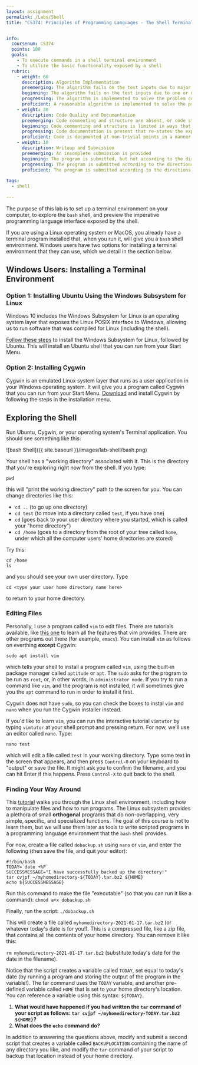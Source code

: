 ```yaml
---
layout: assignment
permalink: /Labs/Shell
title: "CS374: Principles of Programming Languages - The Shell Terminal"


info:
  coursenum: CS374
  points: 100
  goals:
    - To execute commands in a shell terminal environment
    - To utilize the basic functionality exposed by a shell
  rubric:
    - weight: 60
      description: Algorithm Implementation
      preemerging: The algorithm fails on the test inputs due to major issues, or the program fails to compile and/or run
      beginning: The algorithm fails on the test inputs due to one or more minor issues
      progressing: The algorithm is implemented to solve the problem correctly according to given test inputs, but would fail if executed in a general case due to a minor issue or omission in the algorithm design or implementation
      proficient: A reasonable algorithm is implemented to solve the problem which correctly solves the problem according to the given test inputs, and would be reasonably expected to solve the problem in the general case
    - weight: 30
      description: Code Quality and Documentation
      preemerging: Code commenting and structure are absent, or code structure departs significantly from best practice, and/or the code departs significantly from the style guide
      beginning: Code commenting and structure is limited in ways that reduce the readability of the program, and/or there are minor departures from the style guide
      progressing: Code documentation is present that re-states the explicit code definitions, and/or code is written that mostly adheres to the style guide
      proficient: Code is documented at non-trivial points in a manner that enhances the readability of the program, and code is written according to the style guide
    - weight: 10
      description: Writeup and Submission
      preemerging: An incomplete submission is provided
      beginning: The program is submitted, but not according to the directions in one or more ways (for example, because it is lacking a readme writeup)
      progressing: The program is submitted according to the directions with a minor omission or correction needed, and with at least superficial responses to the bolded questions throughout
      proficient: The program is submitted according to the directions, including a readme writeup describing the solution, and thoughtful answers to the bolded questions throughout    
  
tags:
  - shell
  
---
```


The purpose of this lab is to set up a terminal environment on your computer, to explore the `bash` shell, and preview the imperative programming language interface exposed by the shell.

If you are using a Linux operating system or MacOS, you already have a terminal program installed that, when you run it, will give you a `bash` shell environment.  Windows users have two options for installing a terminal environment that they can use, which we detail in the section below.  

## Windows Users: Installing a Terminal Environment

### Option 1: Installing Ubuntu Using the Windows Subsystem for Linux

Windows 10 includes the Windows Subsystem for Linux is an operating system layer that exposes the Linux POSIX interface to Windows, allowing us to run software that was compiled for Linux (including the shell).

[Follow these steps](https://docs.microsoft.com/en-us/windows/wsl/install-win10#manual-installation-steps) to install the Windows Subsystem for Linux, followed by Ubuntu.  This will install an Ubuntu shell that you can run from your Start Menu.

### Option 2: Installing Cygwin

Cygwin is an emulated Linux system layer that runs as a user application in your Windows operating system.  It will give you a program called Cygwin that you can run from your Start Menu.  [Download](https://www.cygwin.com/) and install Cygwin by following the steps in the installation menu.

## Exploring the Shell

Run Ubuntu, Cygwin, or your operating system's Terminal application.  You should see something like this:

![bash Shell]({{ site.baseurl }}/images/lab-shell/bash.png)

Your shell has a "working directory" associated with it.  This is the directory that you're exploring right now from the shell.  If you type:

`pwd`

this will "print the working directory" path to the screen for you.  You can change directories like this:

* `cd ..` (to go up one directory)
* `cd test` (to move into a directory called `test`, if you have one)
* `cd` (goes back to your user directory where you started, which is called your "home directory")
* `cd /home` (goes to a directory from the root of your tree called `home`, under which all the computer users' home directories are stored)

Try this:

```
cd /home
ls
```

and you should see your own user directory.  Type

`cd <type your user home directory name here>`

to return to your home directory.

### Editing Files
Personally, I use a program called `vim` to edit files.  There are tutorials available, like [this one](https://www.tutorialspoint.com/vim/vim_getting_familiar.htm) to learn all the features that vim provides.  There are other programs out there (for example, `emacs`).  You can install `vim` as follows on everthing **except** Cygwin:

`sudo apt install vim`

which tells your shell to install a program called `vim`, using the built-in package manager called `aptitude` or `apt`.  The `sudo` asks for the program to be run as `root`, or, in other words, in `administrator mode`.  If you try to run a command like `vim`, and the program is not installed, it will sometimes give you the `apt` command to run in order to install it first.

Cygwin does not have `sudo`, so you can check the boxes to instal `vim` and `nano` when you run the Cygwin installer instead.

If you'd like to learn `vim`, you can run the interactive tutorial `vimtutor` by typing `vimtutor` at your shell prompt and pressing return.  For now, we'll use an editor called `nano`.  Type:

`nano test`

which will edit a file called `test` in your working directory.  Type some text in the screen that appears, and then press `Control-O` on your keyboard to "output" or save the file.  It might ask you to confirm the filename, and you can hit Enter if this happens.  Press `Control-X` to quit back to the shell.

### Finding Your Way Around

This [tutorial](https://ubuntu.com/tutorials/command-line-for-beginners#1-overview) walks you through the Linux shell environment, including how to manipulate files and how to run programs.  The Linux subsystem provides a plethora of small **orthogonal** programs that do non-overlapping, very simple, specific, and specialized functions.  The goal of this course is not to learn them, but we will use them later as tools to write scripted programs in a programming language environment that the `bash` shell provides.

For now, create a file called `dobackup.sh` using `nano` or `vim`, and enter the following (then save the file, and quit your editor):

```
#!/bin/bash
TODAY=`date +%F`
SUCCESSMESSAGE="I have successfully backed up the directory!"
tar cvjpf ~/myhomedirectory-${TODAY}.tar.bz2 ${HOME}
echo ${SUCCESSMESSAGE}
```

Run this command to make the file "executable" (so that you can run it like a command): `chmod a+x dobackup.sh`

Finally, run the script: `./dobackup.sh`

This will create a file called `myhomedirectory-2021-01-17.tar.bz2` (or whatever today's date is for you!).  This is a compressed file, like a zip file, that contains all the contents of your home directory.  You can remove it like this:

`rm myhomedirectory-2021-01-17.tar.bz2` (substitute today's date for the date in the filename).

Notice that the script creates a variable called `TODAY`, set equal to today's date (by running a program and storing the output of the program in the variable!).  The tar command uses the `TODAY` variable, and another pre-defined variable called `HOME` that is set to your home directory's location.  You can reference a variable using this syntax: `${TODAY}`.

1. **What would have happened if you had written the `tar` command of your script as follows: `tar cvjpf ~/myhomedirectory-TODAY.tar.bz2 ${HOME}`?**
2. **What does the `echo` command do?**

In addition to answering the questions above, modify and submit a second script that creates a variable called `BACKUPLOCATION` containing the name of any directory you like, and modify the `tar` command of your script to backup that location instead of your home directory.
